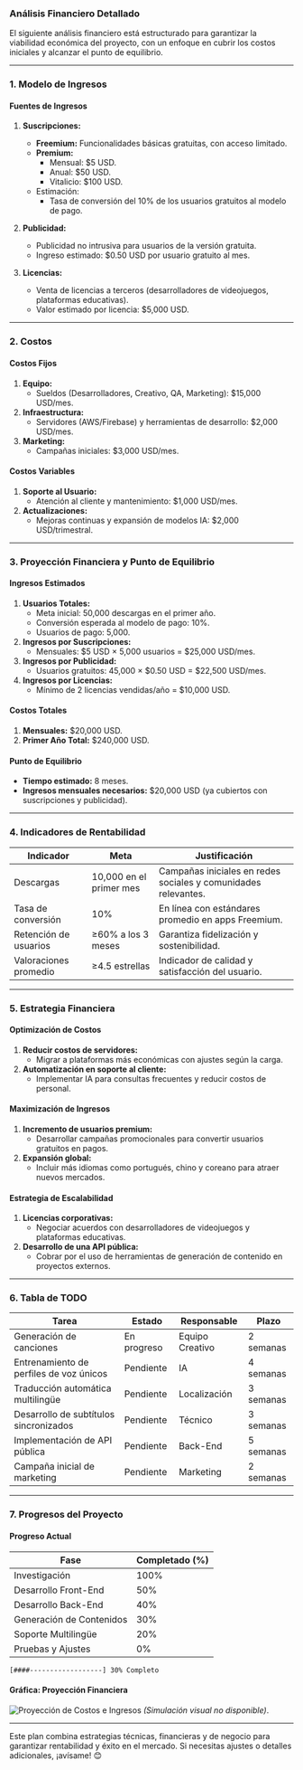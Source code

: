 ### **Análisis Financiero Detallado**

El siguiente análisis financiero está estructurado para garantizar la viabilidad económica del proyecto, con un enfoque en cubrir los costos iniciales y alcanzar el punto de equilibrio.

---

### **1. Modelo de Ingresos**

#### **Fuentes de Ingresos**
1. **Suscripciones:**
   - **Freemium:** Funcionalidades básicas gratuitas, con acceso limitado.
   - **Premium:** 
     - Mensual: $5 USD.
     - Anual: $50 USD.
     - Vitalicio: $100 USD.
   - Estimación:
     - Tasa de conversión del 10% de los usuarios gratuitos al modelo de pago.
   
2. **Publicidad:**
   - Publicidad no intrusiva para usuarios de la versión gratuita.
   - Ingreso estimado: $0.50 USD por usuario gratuito al mes.

3. **Licencias:**
   - Venta de licencias a terceros (desarrolladores de videojuegos, plataformas educativas).
   - Valor estimado por licencia: $5,000 USD.

---

### **2. Costos**

#### **Costos Fijos**
1. **Equipo:**
   - Sueldos (Desarrolladores, Creativo, QA, Marketing): $15,000 USD/mes.
2. **Infraestructura:**
   - Servidores (AWS/Firebase) y herramientas de desarrollo: $2,000 USD/mes.
3. **Marketing:**
   - Campañas iniciales: $3,000 USD/mes.

#### **Costos Variables**
1. **Soporte al Usuario:**
   - Atención al cliente y mantenimiento: $1,000 USD/mes.
2. **Actualizaciones:**
   - Mejoras continuas y expansión de modelos IA: $2,000 USD/trimestral.

---

### **3. Proyección Financiera y Punto de Equilibrio**

#### **Ingresos Estimados**
1. **Usuarios Totales:**
   - Meta inicial: 50,000 descargas en el primer año.
   - Conversión esperada al modelo de pago: 10%.
   - Usuarios de pago: 5,000.
2. **Ingresos por Suscripciones:**
   - Mensuales: $5 USD × 5,000 usuarios = $25,000 USD/mes.
3. **Ingresos por Publicidad:**
   - Usuarios gratuitos: 45,000 × $0.50 USD = $22,500 USD/mes.
4. **Ingresos por Licencias:**
   - Mínimo de 2 licencias vendidas/año = $10,000 USD.

#### **Costos Totales**
1. **Mensuales:** $20,000 USD.
2. **Primer Año Total:** $240,000 USD.

#### **Punto de Equilibrio**
- **Tiempo estimado:** 8 meses.
- **Ingresos mensuales necesarios:** $20,000 USD (ya cubiertos con suscripciones y publicidad).

---

### **4. Indicadores de Rentabilidad**

| **Indicador**              | **Meta**                  | **Justificación**                                                                      |
|----------------------------|---------------------------|---------------------------------------------------------------------------------------|
| Descargas                  | 10,000 en el primer mes   | Campañas iniciales en redes sociales y comunidades relevantes.                       |
| Tasa de conversión         | 10%                      | En línea con estándares promedio en apps Freemium.                                   |
| Retención de usuarios      | ≥60% a los 3 meses        | Garantiza fidelización y sostenibilidad.                                             |
| Valoraciones promedio      | ≥4.5 estrellas           | Indicador de calidad y satisfacción del usuario.                                     |

---

### **5. Estrategia Financiera**

#### **Optimización de Costos**
1. **Reducir costos de servidores:**
   - Migrar a plataformas más económicas con ajustes según la carga.
2. **Automatización en soporte al cliente:**
   - Implementar IA para consultas frecuentes y reducir costos de personal.

#### **Maximización de Ingresos**
1. **Incremento de usuarios premium:**
   - Desarrollar campañas promocionales para convertir usuarios gratuitos en pagos.
2. **Expansión global:**
   - Incluir más idiomas como portugués, chino y coreano para atraer nuevos mercados.

#### **Estrategia de Escalabilidad**
1. **Licencias corporativas:**
   - Negociar acuerdos con desarrolladores de videojuegos y plataformas educativas.
2. **Desarrollo de una API pública:**
   - Cobrar por el uso de herramientas de generación de contenido en proyectos externos.

---

### **6. Tabla de TODO**

| **Tarea**                                  | **Estado**      | **Responsable**       | **Plazo**       |
|--------------------------------------------|-----------------|-----------------------|-----------------|
| Generación de canciones                    | En progreso     | Equipo Creativo       | 2 semanas       |
| Entrenamiento de perfiles de voz únicos    | Pendiente       | IA                    | 4 semanas       |
| Traducción automática multilingüe          | Pendiente       | Localización          | 3 semanas       |
| Desarrollo de subtítulos sincronizados     | Pendiente       | Técnico               | 3 semanas       |
| Implementación de API pública              | Pendiente       | Back-End              | 5 semanas       |
| Campaña inicial de marketing               | Pendiente       | Marketing             | 2 semanas       |

---

### **7. Progresos del Proyecto**

#### **Progreso Actual**
| Fase                       | Completado (%) |
|----------------------------|----------------|
| Investigación              | 100%           |
| Desarrollo Front-End       | 50%            |
| Desarrollo Back-End        | 40%            |
| Generación de Contenidos   | 30%            |
| Soporte Multilingüe        | 20%            |
| Pruebas y Ajustes          | 0%             |

```plaintext
[####------------------] 30% Completo
```

#### **Gráfica: Proyección Financiera**

![Proyección de Costos e Ingresos](https://via.placeholder.com/600x300?text=Proyeccion+Financiera) *(Simulación visual no disponible)*.

---

Este plan combina estrategias técnicas, financieras y de negocio para garantizar rentabilidad y éxito en el mercado. Si necesitas ajustes o detalles adicionales, ¡avísame! 😊